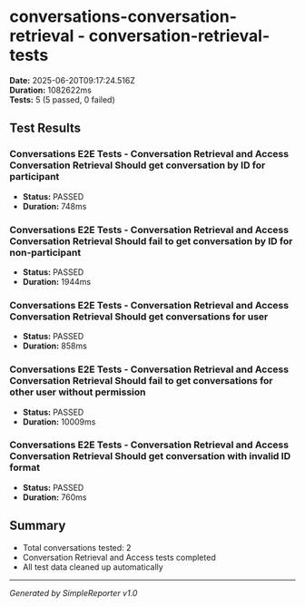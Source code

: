# conversations-conversation-retrieval - conversation-retrieval-tests

**Date:** 2025-06-20T09:17:24.516Z  
**Duration:** 1082622ms  
**Tests:** 5 (5 passed, 0 failed)

## Test Results


### Conversations E2E Tests - Conversation Retrieval and Access Conversation Retrieval Should get conversation by ID for participant
- **Status:** PASSED
- **Duration:** 748ms



### Conversations E2E Tests - Conversation Retrieval and Access Conversation Retrieval Should fail to get conversation by ID for non-participant
- **Status:** PASSED
- **Duration:** 1944ms



### Conversations E2E Tests - Conversation Retrieval and Access Conversation Retrieval Should get conversations for user
- **Status:** PASSED
- **Duration:** 858ms



### Conversations E2E Tests - Conversation Retrieval and Access Conversation Retrieval Should fail to get conversations for other user without permission
- **Status:** PASSED
- **Duration:** 10009ms



### Conversations E2E Tests - Conversation Retrieval and Access Conversation Retrieval Should get conversation with invalid ID format
- **Status:** PASSED
- **Duration:** 760ms



## Summary

- Total conversations tested: 2
- Conversation Retrieval and Access tests completed
- All test data cleaned up automatically

---
*Generated by SimpleReporter v1.0*
